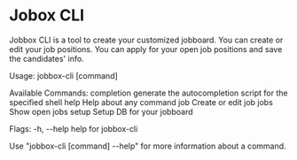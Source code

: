 # Jobox CLI

Jobbox CLI is a tool to create your customized jobboard.
You can create or edit your job positions.
You can apply for your open job positions and save the candidates' info.

Usage:
jobbox-cli [command]

Available Commands:
completion generate the autocompletion script for the specified shell
help Help about any command
job Create or edit job
jobs Show open jobs
setup Setup DB for your jobboard

Flags:
-h, --help help for jobbox-cli

Use "jobbox-cli [command] --help" for more information about a command.
